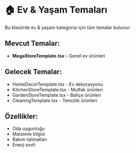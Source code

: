# 🏠 Ev & Yaşam Temaları

Bu klasörde ev & yaşam kategorisi için tüm temalar bulunur:

## Mevcut Temalar:
- **MegaStoreTemplate.tsx** - Genel ev ürünleri

## Gelecek Temalar:
- HomeDecorTemplate.tsx - Ev dekorasyonu
- KitchenStoreTemplate.tsx - Mutfak ürünleri
- GardenStoreTemplate.tsx - Bahçe ürünleri
- CleaningTemplate.tsx - Temizlik ürünleri

## Özellikler:
- Oda uygunluğu
- Malzeme bilgisi
- Bakım talimatları
- Enerji sınıfı